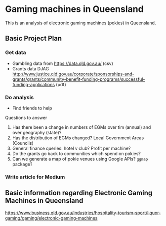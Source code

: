# Gaming machines in Queensland
This is an analysis of electronic gaming machines (pokies) in Queensland.

## Basic Project Plan
### Get data
* Gambling data from https://data.qld.gov.au/ (csv)
* Grants data DJAG http://www.justice.qld.gov.au/corporate/sponsorships-and-grants/grants/community-benefit-funding-programs/successful-funding-applications (pdf)

### Do analysis
* Find friends to help

Questions to answer
1. Has there been a change in numbers of EGMs over tim (annual) and over geography (state)?
2. Has the distribution of EGMs changed?
Local Government Areas (Councils)
3. General finance queries:
hotel v club?
Profit per machine?
4. Do the grants go back to communities which spend on pokies?
5. Can we generate a map of pokie venues using Google APIs? `ggmap` package?

### Write article for Medium

## Basic information regarding Electronic Gaming Machines in Queensland
https://www.business.qld.gov.au/industries/hospitality-tourism-sport/liquor-gaming/gaming/electronic-gaming-machines
